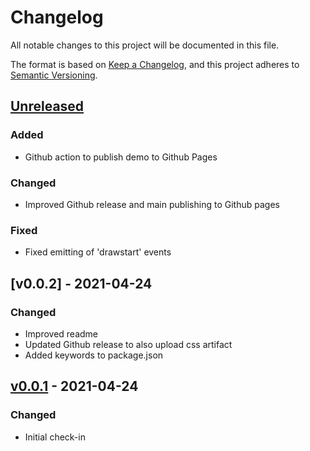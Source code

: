 # Changelog

All notable changes to this project will be documented in this file.

The format is based on [Keep a Changelog](https://keepachangelog.com/en/1.0.0/),
and this project adheres to [Semantic Versioning](https://semver.org/spec/v2.0.0.html).

## [Unreleased]

### Added

- Github action to publish demo to Github Pages

### Changed

- Improved Github release and main publishing to Github pages

### Fixed

- Fixed emitting of 'drawstart' events

## [v0.0.2] - 2021-04-24

### Changed

- Improved readme
- Updated Github release to also upload css artifact
- Added keywords to package.json

## [v0.0.1] - 2021-04-24

### Changed

- Initial check-in

[unreleased]: https://github.com/symbioquine/ol-touch-draw/compare/v0.0.1...HEAD
[v0.0.1]: https://github.com/symbioquine/ol-touch-draw/releases/tag/v0.0.1
